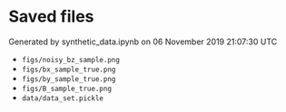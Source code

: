 # Saved files 


Generated by synthetic_data.ipynb on 06 November 2019 21:07:30 UTC

*  `figs/noisy_bz_sample.png` 
*  `figs/bx_sample_true.png` 
*  `figs/by_sample_true.png` 
*  `figs/B_sample_true.png` 
*  `data/data_set.pickle` 
